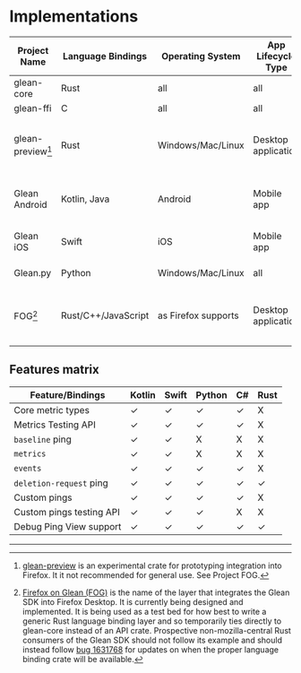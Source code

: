 # Implementations

| Project Name      | Language Bindings   | Operating System  | App Lifecycle Type  | Environment Data source |
| ----------------- | ------------------- | ----------------  | ------------------- | ----------------------- |
| glean-core        | Rust                | all               | all                 | none                    |
| glean-ffi         | C                   | all               | all                 | none                    |
| glean-preview[^1] | Rust                | Windows/Mac/Linux | Desktop application | OS info build-time autodetected, app info passed in |
| Glean Android     | Kotlin, Java        | Android           | Mobile app          | Autodetected from the Android environment |
| Glean iOS         | Swift               | iOS               | Mobile app          | Autodetected from the iOS environment
| Glean.py          | Python              | Windows/Mac/Linux | all                 | Autodetected at runtime |
| FOG[^2]           | Rust/C++/JavaScript | as Firefox supports | Desktop application | OS info build-time autodetected, app info passed in |

## Features matrix

| Feature/Bindings        | Kotlin   | Swift  | Python  | C# | Rust |
| ----------------------- | -------- | ------ | ------- | -- | ---- |
| Core metric types       | ✓        | ✓      | ✓      | ✓  | X    |
| Metrics Testing API     | ✓        | ✓      | ✓      | ✓  | X    |
| `baseline` ping         | ✓        | ✓      | X      | X  | X    |
| `metrics`               | ✓        | ✓      | X      | X  | X    |
| `events`                | ✓        | ✓      | ✓      | ✓  | X    |
| `deletion-request` ping | ✓        | ✓      | ✓      | ✓  | ✓   |
| Custom pings            | ✓        | ✓      | ✓      | ✓  | X    |
| Custom pings testing API| ✓        | ✓      | ✓      | X  | X    |
| Debug Ping View support | ✓        | ✓      | ✓      | ✓  | ✓   |

---

[^1]: [glean-preview](https://crates.io/crates/glean-preview) is an experimental crate for prototyping integration into Firefox. It it not recommended for general use. See Project FOG.

[^2]: [Firefox on Glean (FOG)](https://firefox-source-docs.mozilla.org/toolkit/components/glean/index.html) is the name of the layer that integrates the Glean SDK into Firefox Desktop. It is currently being designed and implemented. It is being used as a test bed for how best to write a generic Rust language binding layer and so temporarily ties directly to glean-core instead of an API crate. Prospective non-mozilla-central Rust consumers of the Glean SDK should not follow its example and should instead follow [bug 1631768](https://bugzilla.mozilla.org/show_bug.cgi?id=1631768) for updates on when the proper language binding crate will be available.
